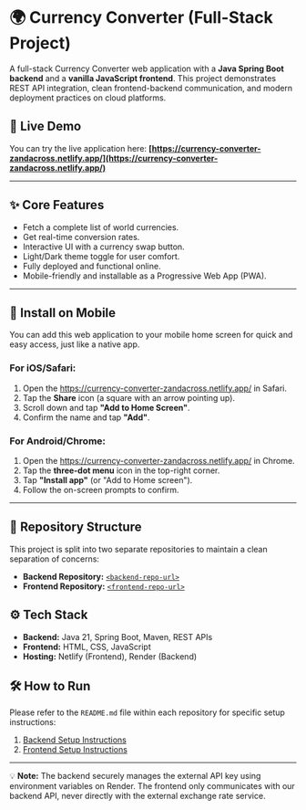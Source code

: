 # 🌍 Currency Converter (Full-Stack Project)

A full-stack Currency Converter web application with a **Java Spring Boot backend** and a **vanilla JavaScript frontend**. This project demonstrates REST API integration, clean frontend-backend communication, and modern deployment practices on cloud platforms.

## 🚀 Live Demo

You can try the live application here: **[https://currency-converter-zandacross.netlify.app/](https://currency-converter-zandacross.netlify.app/)**

---

## ✨ Core Features
- Fetch a complete list of world currencies.
- Get real-time conversion rates.
- Interactive UI with a currency swap button.
- Light/Dark theme toggle for user comfort.
- Fully deployed and functional online.
- Mobile-friendly and installable as a Progressive Web App (PWA).

---

## 📱 Install on Mobile

You can add this web application to your mobile home screen for quick and easy access, just like a native app.

### For iOS/Safari:
1.  Open the https://currency-converter-zandacross.netlify.app/ in Safari.
2.  Tap the **Share** icon (a square with an arrow pointing up).
3.  Scroll down and tap **"Add to Home Screen"**.
4.  Confirm the name and tap **"Add"**.

### For Android/Chrome:
1.  Open the https://currency-converter-zandacross.netlify.app/ in Chrome.
2.  Tap the **three-dot menu** icon in the top-right corner.
3.  Tap **"Install app"** (or "Add to Home screen").
4.  Follow the on-screen prompts to confirm.

---

## 📂 Repository Structure
This project is split into two separate repositories to maintain a clean separation of concerns:
- **Backend Repository:** [`<backend-repo-url>`](https://github.com/zanda-cross/Currency-Converter-Backend)
- **Frontend Repository:** [`<frontend-repo-url>`](https://github.com/zanda-cross/Currency-Converter-Frontend)

## ⚙️ Tech Stack
- **Backend:** Java 21, Spring Boot, Maven, REST APIs
- **Frontend:** HTML, CSS, JavaScript
- **Hosting:** Netlify (Frontend), Render (Backend)

## 🛠️ How to Run
Please refer to the `README.md` file within each repository for specific setup instructions:
1.  [Backend Setup Instructions](https://github.com/zanda-cross/Currency-Converter-Backend/blob/main/README.md)
2.  [Frontend Setup Instructions](https://github.com/zanda-cross/Currency-Converter-Frontend/blob/main/README.md)

---
💡 **Note:** The backend securely manages the external API key using environment variables on Render. The frontend only communicates with our backend API, never directly with the external exchange rate service.

